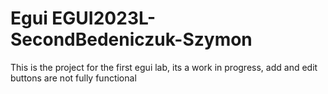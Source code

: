 # Egui EGUI2023L-SecondBedeniczuk-Szymon




This is the project for the first egui lab, its a work in progress, add and edit buttons are not fully functional
